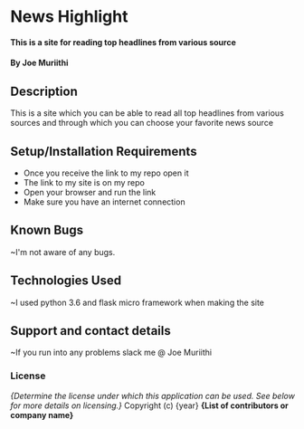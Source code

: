 # News Highlight
#### This is a site for reading top headlines from various source
#### By **Joe Muriithi**
## Description
This is a site which you can be able to read all top headlines from various sources and through which you can choose your favorite news source
## Setup/Installation Requirements
* Once you receive the link to my repo open it
* The link to my site is on my repo
* Open your browser and run the link
* Make sure you have an internet connection
## Known Bugs
~I'm not aware of any bugs.
## Technologies Used
~I used python 3.6 and flask micro framework when making the site  
## Support and contact details
~If you run  into any problems slack me @ Joe Muriithi 
### License
*{Determine the license under which this application can be used.  See below for more details on licensing.}*
Copyright (c) {year} **{List of contributors or company name}**
